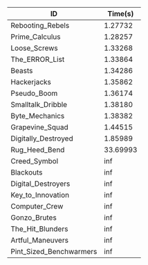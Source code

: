 |ID|Time(s)|
|-|-|
|Rebooting_Rebels|1.27732|
|Prime_Calculus|1.28257|
|Loose_Screws|1.33268|
|The_ERROR_List|1.33864|
|Beasts|1.34286|
|Hackerjacks|1.35862|
|Pseudo_Boom|1.36174|
|Smalltalk_Dribble|1.38180|
|Byte_Mechanics|1.38382|
|Grapevine_Squad|1.44515|
|Digitally_Destroyed|1.85989|
|Rug_Heed_Bend|33.69993|
|Creed_Symbol|inf|
|Blackouts|inf|
|Digital_Destroyers|inf|
|Key_to_Innovation|inf|
|Computer_Crew|inf|
|Gonzo_Brutes|inf|
|The_Hit_Blunders|inf|
|Artful_Maneuvers|inf|
|Pint_Sized_Benchwarmers|inf|
